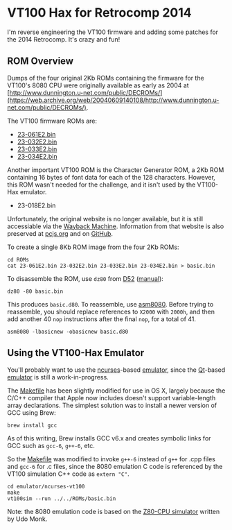 VT100 Hax for Retrocomp 2014
============================

I'm reverse engineering the VT100 firmware and adding some patches for the 2014 Retrocomp. It's crazy and fun!

ROM Overview
------------

Dumps of the four original 2Kb ROMs containing the firmware for the VT100's 8080 CPU were originally available as
early as 2004 at [http://www.dunnington.u-net.com/public/DECROMs/](https://web.archive.org/web/20040609140108/http://www.dunnington.u-net.com/public/DECROMs/).

The VT100 firmware ROMs are:

- [23-061E2.bin](ROMs/23-061E2.bin)
- [23-032E2.bin](ROMs/23-032E2.bin)
- [23-033E2.bin](ROMs/23-033E2.bin)
- [23-034E2.bin](ROMs/23-034E2.bin)

Another important VT100 ROM is the Character Generator ROM, a 2Kb ROM containing 16 bytes of font data for each of the 128
characters.  However, this ROM wasn't needed for the challenge, and it isn't used by the VT100-Hax emulator.

- 23-018E2.bin

Unfortunately, the original website is no longer available, but it is still accessiable via the [Wayback Machine](https://web.archive.org/web/20140723115846/http://www.dunnington.u-net.com/public/DECROMs/).
Information from that website is also preserved at [pcjs.org](http://www.pcjs.org/devices/roms/dec/) and on [GitHub](https://github.com/jeffpar/pcjs/tree/master/devices/roms/dec). 

To create a single 8Kb ROM image from the four 2Kb ROMs:

    cd ROMs
    cat 23-061E2.bin 23-032E2.bin 23-033E2.bin 23-034E2.bin > basic.bin

To disassemble the ROM, use `dz80` from [D52](http://www.brouhaha.com/~eric/software/d52/) ([manual](http://www.bipom.com/documents/dis51/d52manual.html)):

	dz80 -80 basic.bin

This produces `basic.d80`.  To reassemble, use [asm8080](https://github.com/begoon/asm8080).  Before trying to reassemble,
you should replace references to `X2000` with `2000h`, and then add another 40 `nop` instructions after the final `nop`, for
a total of 41.

	asm8080 -lbasicnew -obasicnew basic.d80

Using the VT100-Hax Emulator
----------------------------

You'll probably want to use the [ncurses](https://www.gnu.org/software/ncurses/)-based [emulator](emulator/ncurses-vt100/),
since the [Qt](https://www.qt.io/)-based [emulator](emulator/qt-vt100/) is still a work-in-progress.

The [Makefile](emulator/ncurses-vt100/Makefile) has been slightly modified for use in OS X, largely because the C/C++ compiler
that Apple now includes doesn't support variable-length array declarations.  The simplest solution was to install a newer
version of GCC using Brew:

    brew install gcc

As of this writing, Brew installs GCC v6.x and creates symbolic links for GCC such as `gcc-6`, `g++-6`, etc.

So the [Makefile](emulator/ncurses-vt100/Makefile) was modified to invoke `g++-6` instead of `g++` for .cpp files and `gcc-6`
for .c files, since the 8080 emulation C code is referenced by the VT100 simulation C++ code as `extern "C"`.

    cd emulator/ncurses-vt100
    make
    vt100sim --run ../../ROMs/basic.bin

Note: the 8080 emulation code is based on the [Z80-CPU simulator](http://www.autometer.de/unix4fun/z80pack/) written by Udo Monk.
